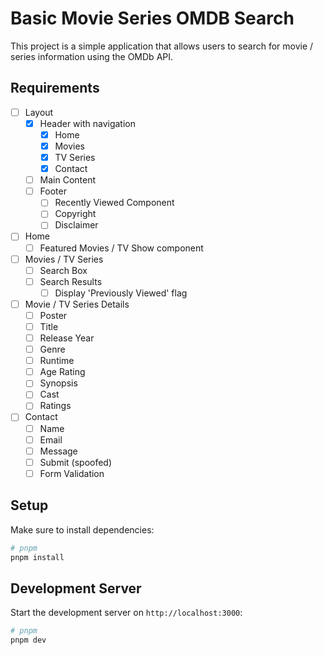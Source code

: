 # Basic Movie Series OMDB Search

This project is a simple application that allows users to search for movie / series information using the OMDb API.

## Requirements

- [ ] Layout
  - [x] Header with navigation
    - [x] Home
    - [x] Movies
    - [x] TV Series
    - [x] Contact
  - [ ] Main Content
  - [ ] Footer
    - [ ] Recently Viewed Component
    - [ ] Copyright
    - [ ] Disclaimer
- [ ] Home
  - [ ] Featured Movies / TV Show component
- [ ] Movies / TV Series
  - [ ] Search Box
  - [ ] Search Results
    - [ ] Display 'Previously Viewed' flag
- [ ] Movie / TV Series Details
  - [ ] Poster
  - [ ] Title
  - [ ] Release Year
  - [ ] Genre
  - [ ] Runtime
  - [ ] Age Rating
  - [ ] Synopsis
  - [ ] Cast
  - [ ] Ratings
- [ ] Contact
  - [ ] Name
  - [ ] Email
  - [ ] Message
  - [ ] Submit (spoofed)
  - [ ] Form Validation

## Setup

Make sure to install dependencies:

```bash
# pnpm
pnpm install
```

## Development Server

Start the development server on `http://localhost:3000`:

```bash
# pnpm
pnpm dev
```
